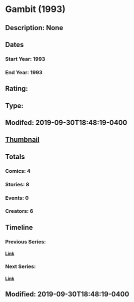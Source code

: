 # Gambit (1993)
## Description: None
## Dates
### Start Year: 1993
### End Year: 1993
## Rating: 
## Type: 
## Modifed: 2019-09-30T18:48:19-0400
## [Thumbnail](http://i.annihil.us/u/prod/marvel/i/mg/7/60/5d924de9777c3.jpg)
## Totals
### Comics: 4
### Stories: 8
### Events: 0
### Creators: 6
## Timeline
### Previous Series: 
#### [Link]()
### Next Series: 
#### [Link]()
## Modified: 2019-09-30T18:48:19-0400